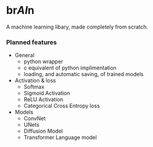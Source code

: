 # br*AI*n
A machine learning libary, made completely from scratch.

### Planned features
- General
    - python wrapper
    - c equivalent of python implimentation
    - loading, and automatic saving, of trained models
- Activation & loss
    - Softmax
    - Sigmoid Activation
    - ReLU Activation
    - Categorical Cross Entropy loss
- Models
    - ConvNet
    - UNets
    - Diffusion Model
    - Transformer Language model
